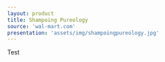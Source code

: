 ```yaml
---
layout: product
title: Shampoing Pureology
source: 'wal-mart.com'
presentation: 'assets/img/shampoingpureology.jpg'
---
```

Test
